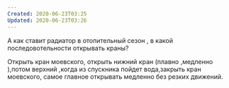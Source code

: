 ```yaml
---
Created: 2020-06-23T03:25
Updated: 2020-06-23T03:26
---
```

А как ставит радиатор в отопительный сезон , в какой последовотельности открывать краны?

Открыть кран моевского, открыть нижний кран (плавно ,медленно ),потом верхний ,когда из спускника пойдет вода,закрыть кран моевского, самое главное открывать медленно без резких движений.